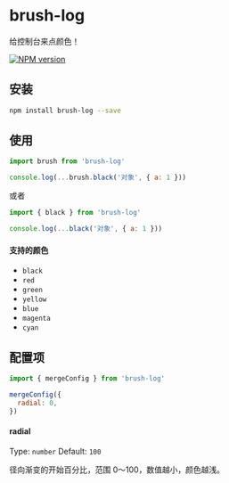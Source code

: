# brush-log
给控制台来点颜色！

[![NPM version](https://img.shields.io/npm/v/brush-log.svg?style=flat)](https://npmjs.org/package/brush-log)
## 安装
```bash
npm install brush-log --save
```
## 使用
```javascript
import brush from 'brush-log'

console.log(...brush.black('对象', { a: 1 }))
```
或者
```javascript
import { black } from 'brush-log'

console.log(...black('对象', { a: 1 }))
```
#### 支持的颜色

- `black`
- `red`
- `green`
- `yellow`
- `blue`
- `magenta`
- `cyan`
## 配置项
```javascript
import { mergeConfig } from 'brush-log'

mergeConfig({
  radial: 0,
})
```
#### radial
Type: `number`
Default: `100`

径向渐变的开始百分比，范围 0～100，数值越小，颜色越浅。